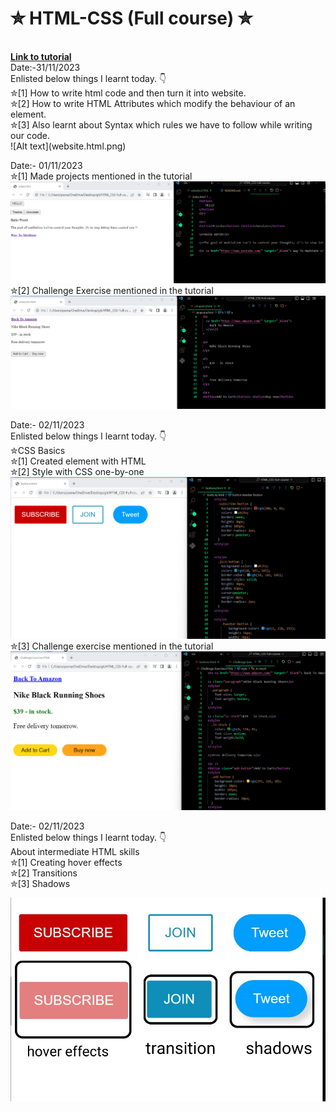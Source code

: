 # ✮ HTML-CSS (Full course) ✮
<br>
<b> <a href="https://youtu.be/G3e-cpL7ofc?si=Yb9xtvVlzGWIZteJ" target="_blank"> Link to tutorial </a></b>
<br>
Date:-31/11/2023
<br>
Enlisted below things I learnt today. 👇
<br>
✮[1] How to write html code and then turn it into website.
<br>
✮[2] How to write HTML Attributes which modify the behaviour of an element.
<br>
✮[3] Also learnt about Syntax which rules we have to follow while writing our code.
<br>
![Alt text](website.html.png)
<br>

Date:- 01/11/2023
<br>
✮[1] Made projects mentioned in the tutorial
![Alt text](index.html.png)
<br>
✮[2] Challenge Exercise mentioned in the tutorial
<br>
![Alt text](amazon.html.png)
<br>


Date:- 02/11/2023
<br>
Enlisted below things I learnt today. 👇
<br>
✮CSS Basics
<br>
✮[1] Created element with HTML
<br> ✮[2] Style with CSS one-by-one
![Alt text](button.html.png)
<br>
✮[3] Challenge exercise mentioned in the tutorial
![Alt text](challenge-exercise.html.png)
<br>

Date:- 02/11/2023
<br>
Enlisted below things I learnt today. 👇
<br>
About intermediate HTML skills
<br>
✮[1] Creating hover effects
<br> ✮[2] Transitions
<br> ✮[3] Shadows 
<br>

![Alt text](hover.effects.png)



































